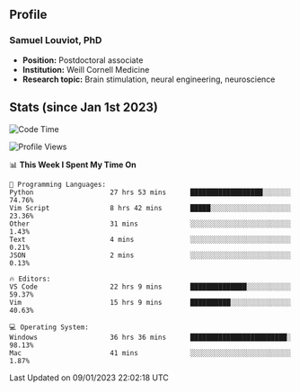 ## Profile
### Samuel Louviot, PhD
- **Position:** Postdoctoral associate
- **Institution:** Weill Cornell Medicine
- **Research topic:** Brain stimulation, neural engineering, neuroscience

## Stats (since Jan 1st 2023)

<!--START_SECTION:waka-->
![Code Time](http://img.shields.io/badge/Code%20Time-54%20hrs%2033%20mins-blue)

![Profile Views](http://img.shields.io/badge/Profile%20Views-195-blue)

📊 **This Week I Spent My Time On** 

```text
💬 Programming Languages: 
Python                   27 hrs 53 mins      ██████████████████░░░░░░░   74.76% 
Vim Script               8 hrs 42 mins       █████░░░░░░░░░░░░░░░░░░░░   23.36% 
Other                    31 mins             ░░░░░░░░░░░░░░░░░░░░░░░░░   1.43% 
Text                     4 mins              ░░░░░░░░░░░░░░░░░░░░░░░░░   0.21% 
JSON                     2 mins              ░░░░░░░░░░░░░░░░░░░░░░░░░   0.13%

🔥 Editors: 
VS Code                  22 hrs 9 mins       ██████████████░░░░░░░░░░░   59.37% 
Vim                      15 hrs 9 mins       ██████████░░░░░░░░░░░░░░░   40.63%

💻 Operating System: 
Windows                  36 hrs 36 mins      ████████████████████████░   98.13% 
Mac                      41 mins             ░░░░░░░░░░░░░░░░░░░░░░░░░   1.87%

```


 Last Updated on 09/01/2023 22:02:18 UTC
<!--END_SECTION:waka-->
